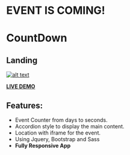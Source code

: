 # EVENT IS COMING!

# CountDown

## Landing

<a href="https://alil0l.github.io/Event-Counter/" target="_blank"> ![alt text](image.png) </a>

<a href="https://alil0l.github.io/Event-Counter/" target="_blank">**LIVE DEMO**</a>

## Features:

- Event Counter from days to seconds.
- Accordion style to display the main content.
- Location with iframe for the event.
- Using Jquery, Bootstrap and Sass
- **Fully Responsive App**
